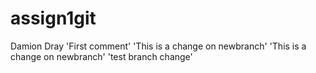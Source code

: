 # assign1git
Damion Dray
'First comment'
'This is a change on newbranch'
'This is a change on newbranch'
'test branch change'

